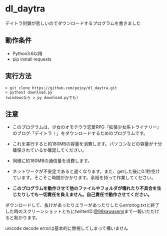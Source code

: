 # dl_daytra

デイトラ封鎖が悲しいのでダウンロードするプログラムを書きました

## 動作条件
- Python3.6以降
- pip install requests

## 実行方法
	> git clone https://github.com/pojoy/dl_daytra.git
	> python3 download.py
	(windowsなら > py download.pyでも)


## 注意

- このプログラムは、少女のオモテウラ恋愛RPG『拡張少女系トライナリー』のブログ「デイトラ！」をダウンロードするためのプログラムです。
- これを実行すると約180MBの容量を消費します。パソコンなどの容量が十分確保されているか確認してください。
- 同様に約180MBの通信量を消費します。
- ネットワークが不安定であると遅くなります。また、getした後に0.1秒空けています。そこそこ時間がかかります。余裕を持って作業してください。

- __このプログラムを動作させて他のファイルやフォルダが壊れたり不具合を生じたりしても一切責任を負えません。自己責任で動作させてください。__


ダウンロードして、抜けがあったりエラーがあったりしたらerrorlog.txtと終了した時のスクリーンショットともにtwitterID:[@96kawasemi](https://twitter.com/96kawasemi)まで一報いただけると助かります。

unicode decode errorは基本的に無視してしまって構いません